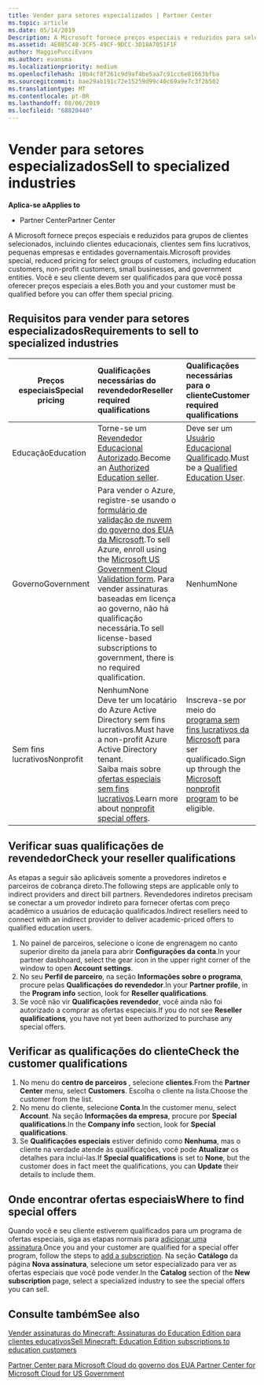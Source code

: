 ```yaml
---
title: Vender para setores especializados | Partner Center
ms.topic: article
ms.date: 05/14/2019
Description: A Microsoft fornece preços especiais e reduzidos para selecionar grupos de clientes, incluindo clientes educativos, clientes sem fins lucrativos e usuários do governo.
ms.assetid: 4E085C48-3CF5-49CF-9DCC-3D18A7051F1F
author: MaggiePucciEvans
ms.author: evansma
ms.localizationpriority: medium
ms.openlocfilehash: 10b4cf8f261c9d9af4be5aa7c91cc6e81663bfba
ms.sourcegitcommit: bae29ab191c72e15259d99c40c69a9e7c3f2b502
ms.translationtype: MT
ms.contentlocale: pt-BR
ms.lasthandoff: 08/06/2019
ms.locfileid: "68820440"
---
```

# <a name="sell-to-specialized-industries"></a><span data-ttu-id="85a94-103">Vender para setores especializados</span><span class="sxs-lookup"><span data-stu-id="85a94-103">Sell to specialized industries</span></span>

<span data-ttu-id="85a94-104">**Aplica-se a**</span><span class="sxs-lookup"><span data-stu-id="85a94-104">**Applies to**</span></span>

-  <span data-ttu-id="85a94-105">Partner Center</span><span class="sxs-lookup"><span data-stu-id="85a94-105">Partner Center</span></span>

<span data-ttu-id="85a94-106">A Microsoft fornece preços especiais e reduzidos para grupos de clientes selecionados, incluindo clientes educacionais, clientes sem fins lucrativos, pequenas empresas e entidades governamentais.</span><span class="sxs-lookup"><span data-stu-id="85a94-106">Microsoft provides special, reduced pricing for select groups of customers, including education customers, non-profit customers, small businesses, and government entities.</span></span> <span data-ttu-id="85a94-107">Você e seu cliente devem ser qualificados para que você possa oferecer preços especiais a eles.</span><span class="sxs-lookup"><span data-stu-id="85a94-107">Both you and your customer must be qualified before you can offer them special pricing.</span></span> 

## <a name="requirements-to-sell-to-specialized-industries"></a><span data-ttu-id="85a94-108">Requisitos para vender para setores especializados</span><span class="sxs-lookup"><span data-stu-id="85a94-108">Requirements to sell to specialized industries</span></span>

|<span data-ttu-id="85a94-109">**Preços especiais**</span><span class="sxs-lookup"><span data-stu-id="85a94-109">**Special pricing**</span></span>   |<span data-ttu-id="85a94-110">**Qualificações necessárias do revendedor**</span><span class="sxs-lookup"><span data-stu-id="85a94-110">**Reseller required qualifications**</span></span>   |<span data-ttu-id="85a94-111">**Qualificações necessárias para o cliente**</span><span class="sxs-lookup"><span data-stu-id="85a94-111">**Customer required qualifications**</span></span>   |
|----------------------------|:---------------------------------|:------------------------------------------|
|<span data-ttu-id="85a94-112">Educação</span><span class="sxs-lookup"><span data-stu-id="85a94-112">Education</span></span>   |<span data-ttu-id="85a94-113">Torne-se um [Revendedor Educacional Autorizado](https://www.mepn.com).</span><span class="sxs-lookup"><span data-stu-id="85a94-113">Become an [Authorized Education seller](https://www.mepn.com).</span></span>   | <span data-ttu-id="85a94-114">Deve ser um [Usuário Educacional Qualificado](https://www.microsoftvolumelicensing.com/DocumentSearch.aspx?Mode=3&DocumentTypeId=7).</span><span class="sxs-lookup"><span data-stu-id="85a94-114">Must be a [Qualified Education User](https://www.microsoftvolumelicensing.com/DocumentSearch.aspx?Mode=3&DocumentTypeId=7).</span></span>   |
|<span data-ttu-id="85a94-115">Governo</span><span class="sxs-lookup"><span data-stu-id="85a94-115">Government</span></span>   |<span data-ttu-id="85a94-116">Para vender o Azure, registre-se usando o [formulário de validação de nuvem do governo dos EUA da Microsoft](https://azuregov.microsoft.com/csp).</span><span class="sxs-lookup"><span data-stu-id="85a94-116">To sell Azure, enroll using the [Microsoft US Government Cloud Validation form](https://azuregov.microsoft.com/csp).</span></span> <span data-ttu-id="85a94-117">Para vender assinaturas baseadas em licença ao governo, não há qualificação necessária.</span><span class="sxs-lookup"><span data-stu-id="85a94-117">To sell license-based subscriptions to government, there is no required qualification.</span></span>|   <span data-ttu-id="85a94-118">Nenhum</span><span class="sxs-lookup"><span data-stu-id="85a94-118">None</span></span>|
|<span data-ttu-id="85a94-119">Sem fins lucrativos</span><span class="sxs-lookup"><span data-stu-id="85a94-119">Nonprofit</span></span>  |<span data-ttu-id="85a94-120">Nenhum</span><span class="sxs-lookup"><span data-stu-id="85a94-120">None</span></span><br><span data-ttu-id="85a94-121">Deve ter um locatário do Azure Active Directory sem fins lucrativos.</span><span class="sxs-lookup"><span data-stu-id="85a94-121">Must have a non-profit Azure Active Directory tenant.</span></span><br><span data-ttu-id="85a94-122">Saiba mais sobre [ofertas especiais sem fins lucrativos](https://assetsprod.microsoft.com/mpn/nonprofit-skus-in-csp-faq.pdf).</span><span class="sxs-lookup"><span data-stu-id="85a94-122">Learn more about [nonprofit special offers](https://assetsprod.microsoft.com/mpn/nonprofit-skus-in-csp-faq.pdf).</span></span>   |<span data-ttu-id="85a94-123">Inscreva-se por meio do [programa sem fins lucrativos da Microsoft](https://nonprofit.microsoft.com/#/register) para ser qualificado.</span><span class="sxs-lookup"><span data-stu-id="85a94-123">Sign up through the [Microsoft nonprofit program](https://nonprofit.microsoft.com/#/register) to be eligible.</span></span>   |


## <a name="check-your-reseller-qualifications"></a><span data-ttu-id="85a94-124">Verificar suas qualificações de revendedor</span><span class="sxs-lookup"><span data-stu-id="85a94-124">Check your reseller qualifications</span></span>

<span data-ttu-id="85a94-125">As etapas a seguir são aplicáveis somente a provedores indiretos e parceiros de cobrança direto.</span><span class="sxs-lookup"><span data-stu-id="85a94-125">The following steps are applicable only to indirect providers and direct bill partners.</span></span> <span data-ttu-id="85a94-126">Revendedores indiretos precisam se conectar a um provedor indireto para fornecer ofertas com preço acadêmico a usuários de educação qualificados.</span><span class="sxs-lookup"><span data-stu-id="85a94-126">Indirect resellers need to connect with an indirect provider to deliver academic-priced offers to qualified education users.</span></span> 

1.  <span data-ttu-id="85a94-127">No painel de parceiros, selecione o ícone de engrenagem no canto superior direito da janela para abrir **Configurações da conta**.</span><span class="sxs-lookup"><span data-stu-id="85a94-127">In your partner dasbhoard, select the gear icon in the upper right corner of the window to open **Account settings**.</span></span>
2.  <span data-ttu-id="85a94-128">No seu **Perfil de parceiro**, na seção **Informações sobre o programa**, procure pelas **Qualificações do revendedor**.</span><span class="sxs-lookup"><span data-stu-id="85a94-128">In your **Partner profile**, in the **Program info** section, look for **Reseller qualifications**.</span></span>
3.  <span data-ttu-id="85a94-129">Se você não vir **Qualificações revendedor**, você ainda não foi autorizado a comprar as ofertas especiais.</span><span class="sxs-lookup"><span data-stu-id="85a94-129">If you do not see **Reseller qualifications**, you have not yet been authorized to purchase any special offers.</span></span>

## <a name="check-the-customer-qualifications"></a><span data-ttu-id="85a94-130">Verificar as qualificações do cliente</span><span class="sxs-lookup"><span data-stu-id="85a94-130">Check the customer qualifications</span></span>

1.  <span data-ttu-id="85a94-131">No menu do **centro de parceiros** , selecione **clientes**.</span><span class="sxs-lookup"><span data-stu-id="85a94-131">From the **Partner Center** menu, select **Customers**.</span></span> <span data-ttu-id="85a94-132">Escolha o cliente na lista.</span><span class="sxs-lookup"><span data-stu-id="85a94-132">Choose the customer from the list.</span></span>
2.  <span data-ttu-id="85a94-133">No menu do cliente, selecione **Conta**.</span><span class="sxs-lookup"><span data-stu-id="85a94-133">In the customer menu, select **Account**.</span></span> <span data-ttu-id="85a94-134">Na seção **Informações da empresa**, procure por **Special qualifications**.</span><span class="sxs-lookup"><span data-stu-id="85a94-134">In the **Company info** section, look for **Special qualifications**.</span></span>
3.  <span data-ttu-id="85a94-135">Se **Qualificações especiais** estiver definido como **Nenhuma**, mas o cliente na verdade atende às qualificações, você pode **Atualizar** os detalhes para incluí-las.</span><span class="sxs-lookup"><span data-stu-id="85a94-135">If **Special qualifications** is set to **None**, but the customer does in fact meet the qualifications, you can **Update** their details to include them.</span></span>

## <a name="where-to-find-special-offers"></a><span data-ttu-id="85a94-136">Onde encontrar ofertas especiais</span><span class="sxs-lookup"><span data-stu-id="85a94-136">Where to find special offers</span></span>

<span data-ttu-id="85a94-137">Quando você e seu cliente estiverem qualificados para um programa de ofertas especiais, siga as etapas normais para [adicionar uma assinatura](create-a-new-subscription.md).</span><span class="sxs-lookup"><span data-stu-id="85a94-137">Once you and your customer are qualified for a special offer program, follow the steps to [add a subscription](create-a-new-subscription.md).</span></span> <span data-ttu-id="85a94-138">Na seção **Catálogo** da página **Nova assinatura**, selecione um setor especializado para ver as ofertas especiais que você pode vender.</span><span class="sxs-lookup"><span data-stu-id="85a94-138">In the **Catalog** section of the **New subscription** page, select a specialized industry to see the special offers you can sell.</span></span>

## <a name="see-also"></a><span data-ttu-id="85a94-139">Consulte também</span><span class="sxs-lookup"><span data-stu-id="85a94-139">See also</span></span>

[<span data-ttu-id="85a94-140">Vender assinaturas do Minecraft: Assinaturas do Education Edition para clientes educativos</span><span class="sxs-lookup"><span data-stu-id="85a94-140">Sell Minecraft: Education Edition subscriptions to education customers</span></span>](minecraft-subscriptions.md)

[<span data-ttu-id="85a94-141">Partner Center para Microsoft Cloud do governo dos EUA</span><span class="sxs-lookup"><span data-stu-id="85a94-141"> Partner Center for Microsoft Cloud for US Government</span></span>](partner-center-for-microsoft-us-govt-cloud.md)


 

 

 



